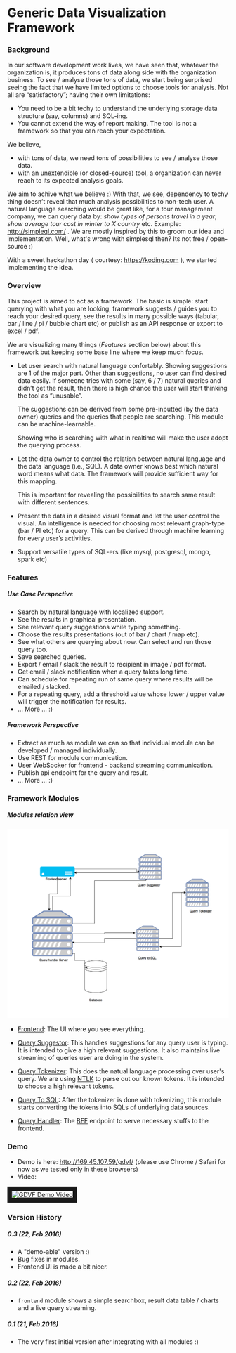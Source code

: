 # Generic Data Visualization Framework

### Background

In our software development work lives, we have seen that, whatever the organization is, it produces tons of data along side with the organization business. To see / analyse those tons of data, we start being surprised seeing the fact that we have limited options to choose tools for analysis. Not all are “satisfactory”; having their own limitations:

- You need to be a bit techy to understand the underlying storage data structure (say, columns) and SQL-ing.
- You cannot extend the way of report making. The tool is not a framework so that you can reach your expectation.

We believe,

- with tons of data, we need tons of possibilities to see / analyse those data.
- with an unextendible (or closed-source) tool, a organization can never reach to its expected analysis goals.

We aim to achive what we believe :) With that, we see, dependency to techy thing doesn’t reveal that much analysis possibilities to non-tech user. A natural language searching would be great like, for a tour management company, we can query data by: _show types of persons travel in a year_, _show average tour cost in winter to X country_ etc. Example: http://simpleql.com/ . We are mostly inspired by this to groom our idea and implementation. Well, what's wrong with simplesql then? Its not free / open-source :)

With a sweet hackathon day ( courtesy: https://koding.com ), we started implementing the idea.

### Overview

This project is aimed to act as a framework. The basic is simple: start querying with what you are looking, framework suggests / guides you to reach your desired query, see the results in many possible ways (tabular, bar / line / pi / bubble chart etc) or publish as an API response or export to excel / pdf.

We are visualizing many things (*Features* section below) about this framework but keeping some base line where we keep much focus.

- Let user search with natural language confortably. Showing suggestions are 1 of the major part. Other than suggestions, no user can find desired data easily. If someone tries with some (say, 6 / 7) natural queries and didn’t get the result, then there is high chance the user will start thinking the tool as “unusable”.

  The suggestions can be derived from some pre-inputted (by the data owner) queries and the queries that people are searching. This module can be machine-learnable.

  Showing who is searching with what in realtime will make the user adopt the querying process.

- Let the data owner to control the relation between natural language and the data language (i.e., SQL). A data owner knows best which natural word means what data. The framework will provide sufficient way for this mapping.

  This is important for revealing the possibilities to search same result with different sentences.

- Present the data in a desired visual format and let the user control the visual. An intelligence is needed for choosing most relevant graph-type (bar / PI etc) for a query. This can be derived through machine learning for every user’s activities.

- Support versatile types of SQL-ers (like mysql, postgresql, mongo, spark etc)

### Features

##### Use Case Perspective

- Search by natural language with localized support.
- See the results in graphical presentation.
- See relevant query suggestions while typing something.
- Choose the results presentations (out of bar / chart / map etc).
- See what others are querying about now. Can select and run those query too.
- Save searched queries.
- Export / email / slack the result to recipient in image / pdf format.
- Get email / slack notification when a query takes long time.
- Can schedule for repeating run of same query where results will be emailed / slacked.
- For a repeating query, add a threshold value whose lower / upper value will trigger the notification for results.
- ... More ... :)

##### Framework Perspective

- Extract as much as module we can so that individual module can be developed / managed individually.
- Use REST for module communication.
- User WebSocker for frontend - backend streaming communication.
- Publish api endpoint for the query and result.
- ... More ... :)

### Framework Modules

##### Modules relation view
![module-relation-view.png](https://raw.githubusercontent.com/afsaruddin/generic-data-visualization-framework/develop/doc/modules.png)

- [Frontend](frontend/README.md): The UI where you see everything.

- [Query Suggestor](query-suggestor/README.md): This handles suggestions for any query user is typing. It is intended to give a high relevant suggestions. It also maintains live streaming of queries user are doing in the system.

- [Query Tokenizer](query-tokenizer/README.md): This does the natual language processing over user's query. We are using [NTLK](http://www.nltk.org) to parse out our known tokens. It is intended to choose a high relevant tokens.

- [Query To SQL](querytoken-to-sql/README.md): After the tokenizer is done with tokenizing, this module starts converting the tokens into SQLs of underlying data sources.

- [Query Handler](query-handler/README.md): The [BFF](http://samnewman.io/patterns/architectural/bff/) endpoint to serve necessary stuffs to the frontend.

### Demo

- Demo is here: http://169.45.107.59/gdvf/ (please use Chrome / Safari for now as we tested only in these browsers)
- Video:

<a href="http://www.youtube.com/watch?feature=player_embedded&v=6Ze49XSwKbE" target="_blank"><img src="http://img.youtube.com/vi/6Ze49XSwKbE/0.jpg" alt="GDVF Demo Video" width="240" height="180" border="10" /></a>

### Version History

##### 0.3 (22, Feb 2016)

- A "demo-able" version :)
- Bug fixes in modules.
- Frontend UI is made a bit nicer.

##### 0.2 (22, Feb 2016)

- `frontend` module shows a simple searchbox, result data table / charts and a live query streaming.

##### 0.1 (21, Feb 2016)

- The very first initial version after integrating with all modules :)

